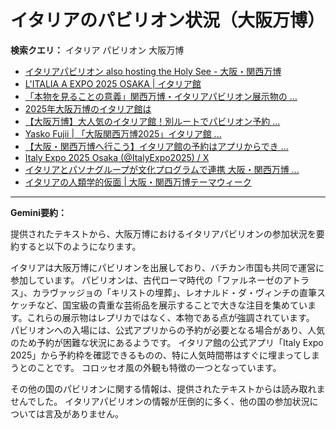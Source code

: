 # イタリアのパビリオン状況（大阪万博）

**検索クエリ：** イタリア パビリオン 大阪万博

- [イタリアパビリオン also hosting the Holy See - 大阪・関西万博](https://www.expo2025.or.jp/official-participant/italy/)
- [L'ITALIA A EXPO 2025 OSAKA | イタリア館](https://www.italyexpo2025osaka.it/ja/itariaguan)
- [「本物を見ることの意義」関西万博・イタリアパビリオン展示物の ...](https://news.yahoo.co.jp/articles/1f095a575d9b62fd1c0049dfde65292399461d75)
- [2025年大阪万博のイタリア館は](https://www.italyexpo2025osaka.it/ja)
- [【大阪万博】大人気のイタリア館！別ルートでパビリオン予約 ...](https://ameblo.jp/photolife-memorial/entry-12895866665.html)
- [Yasko Fujii | 「大阪関西万博2025」イタリア館 ...](https://www.instagram.com/p/DFHEPRihcB2/)
- [【大阪・関西万博へ行こう】イタリア館の予約はアプリからでき ...](https://ameblo.jp/hirarajal/entry-12895059983.html)
- [Italy Expo 2025 Osaka (@ItalyExpo2025) / X](https://x.com/italyexpo2025)
- [イタリアとパソナグループが文化プログラムで連携 大阪・関西万博 ...](https://www.pasonagroup.co.jp/news/index112.html?itemid=5318&dispmid=798)
- [イタリアの人類学的仮面 | 大阪・関西万博テーマウィーク](https://theme-weeks.expo2025.or.jp/program/detail/6814be357866f.html)


---

**Gemini要約：**

提供されたテキストから、大阪万博におけるイタリアパビリオンの参加状況を要約すると以下のようになります。

イタリアは大阪万博にパビリオンを出展しており、バチカン市国も共同で運営に参加しています。  パビリオンは、古代ローマ時代の「ファルネーゼのアトラス」、カラヴァッジョの「キリストの埋葬」、レオナルド・ダ・ヴィンチの直筆スケッチなど、国宝級の貴重な芸術品を展示することで大きな注目を集めています。これらの展示物はレプリカではなく、本物である点が強調されています。  パビリオンへの入場には、公式アプリからの予約が必要となる場合があり、人気のため予約が困難な状況にあるようです。  イタリア館の公式アプリ「Italy Expo 2025」から予約枠を確認できるものの、特に人気時間帯はすぐに埋まってしまうとのことです。  コロッセオ風の外観も特徴の一つとなっています。

その他の国のパビリオンに関する情報は、提供されたテキストからは読み取れませんでした。  イタリアパビリオンの情報が圧倒的に多く、他の国の参加状況については言及がありません。

